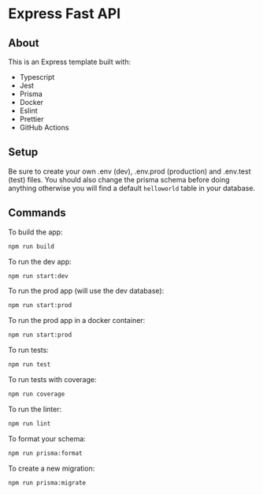# Express Fast API

## About

This is an Express template built with:
* Typescript
* Jest
* Prisma
* Docker
* Eslint
* Prettier
* GitHub Actions

## Setup
Be sure to create your own .env (dev), .env.prod (production) and .env.test (test) files.
You should also change the prisma schema before doing anything otherwise you will find a default `helloworld` table in your database.

## Commands
To build the app:
```bash
npm run build
```

To run the dev app:
```bash
npm run start:dev
```

To run the prod app (will use the dev database):
```bash
npm run start:prod
```

To run the prod app in a docker container:
```bash
npm run start:prod
```

To run tests:
```bash
npm run test
```

To run tests with coverage:
```bash
npm run coverage
```

To run the linter:
```bash
npm run lint
```

To format your schema:
```bash
npm run prisma:format
```

To create a new migration:
```bash
npm run prisma:migrate
```
